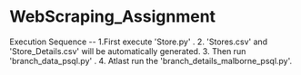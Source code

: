 # WebScraping_Assignment

Execution Sequence --
1.First execute 'Store.py' . 
2. 'Stores.csv' and 'Store_Details.csv' will be automatically generated. 
3. Then run 'branch_data_psql.py' . 
4. Atlast run the 'branch_details_malborne_psql.py'.
